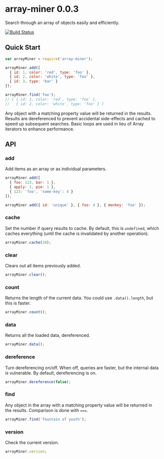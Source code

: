 # array-miner 0.0.3

Search through an array of objects easily and efficiently.

[![Build Status](https://travis-ci.org/reergymerej/array-miner.svg)](https://travis-ci.org/reergymerej/array-miner)

## Quick Start

```js
var arrayMiner = require('array-miner');

arrayMiner.add([
  { id: 1, color: 'red', type: 'foo' },
  { id: 2, color: 'white', type: 'foo' },
  { id: 3, type: 'bar' }
]);

arrayMiner.find('foo');
// [ { id: 1, color: 'red', type: 'foo' },
//   { id: 2, color: 'white', type: 'foo' } ]
```

Any object with a matching property value will be returned in the results.  Results are dereferenced to prevent accidental side-effects and cached to speed up subsequent searches.  Basic loops are used in lieu of Array iterators to enhance performance.

## API

### add
Add items as an array or as individual parameters.
```js
arrayMiner.add([
  { foo: 123, bar: 1 },
  { apply: 1, pie: 1 },
  { 123: 'foo', 'some-key': 4 }
]);

arrayMiner.add({ id: 'unique' }, { foo: 4 }, { monkey: 'foo' });
```


### cache
Set the number if query results to cache.  By default, this is `undefined`, which caches everything (until the cache is invalidated by another operation).
```js
arrayMiner.cache(10);
```


### clear
Clears out all items previously added.
```js
arrayMiner.clear();
```


### count
Returns the length of the current data.  You could use `.data().length`, but this is faster.
```js
arrayMiner.count();
```


### data
Returns all the loaded data, dereferenced.
```js
arrayMiner.data();
```


### dereference
Turn dereferencing on/off.  When off, queries are faster, but the internal data is vulnerable.  By default, dereferencing is on.
```js
arrayMiner.dereference(false);
```


### find
Any object in the array with a matching property value will be returned in the results.  Comparison is done with `===`.
```js
arrayMiner.find('fountain of youth');
```


### version
Check the current version.
```js
arrayMiner.version;
```